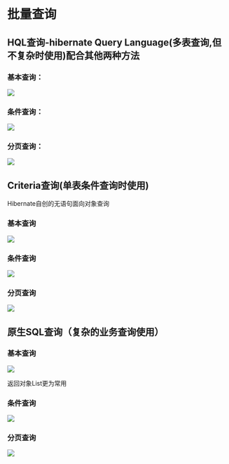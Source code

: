 # 批量查询

## HQL查询-hibernate Query Language\(多表查询,但不复杂时使用\)配合其他两种方法

### 基本查询：

![](../../../.gitbook/assets/image%20%2825%29.png)

### 条件查询：

![](../../../.gitbook/assets/image%20%28132%29.png)

### 分页查询：

![](../../../.gitbook/assets/image%20%28153%29.png)

## Criteria查询\(单表条件查询时使用\)

Hibernate自创的无语句面向对象查询

### 基本查询

![](../../../.gitbook/assets/image%20%2877%29.png)

### 条件查询

![](../../../.gitbook/assets/image%20%2888%29.png)

### 分页查询

![](../../../.gitbook/assets/image%20%2870%29.png)

## 原生SQL查询（复杂的业务查询使用）

### 基本查询

![](../../../.gitbook/assets/image%20%2895%29.png)

返回对象List更为常用

### 条件查询

![](../../../.gitbook/assets/image%20%2872%29.png)

### 分页查询

![](../../../.gitbook/assets/image%20%2840%29.png)



